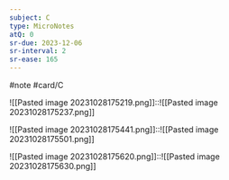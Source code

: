 ```yaml
---
subject: C
type: MicroNotes
atQ: 0
sr-due: 2023-12-06
sr-interval: 2
sr-ease: 165
---
```

#note
#card/C 

![[Pasted image 20231028175219.png]]::![[Pasted image 20231028175237.png]] <!--SR:!2024-01-05,30,210-->

![[Pasted image 20231028175441.png]]::![[Pasted image 20231028175501.png]] <!--SR:!2024-01-08,48,270-->


![[Pasted image 20231028175620.png]]::![[Pasted image 20231028175630.png]] <!--SR:!2023-12-08,12,230-->

